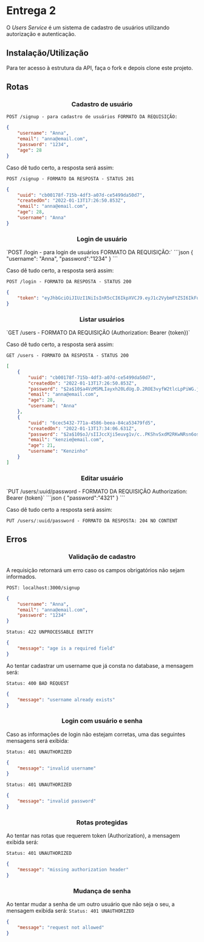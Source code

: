 # Entrega 2
O _Users Service_ é um sistema de cadastro de usuários utilizando autorização e autenticação.

## Instalação/Utilização
Para ter acesso à estrutura da API, faça o fork e depois clone este projeto.

## Rotas
<h3 align='center'> Cadastro de usuário</h3>

`POST /signup - para cadastro de usuários FORMATO DA REQUISIÇÃO:`

```json
{
    "username": "Anna",
    "email": "anna@email.com",
    "password": "1234",
    "age": 28
}
```

Caso dê tudo certo, a resposta será assim:

`POST /signup - FORMATO DA RESPOSTA - STATUS 201`
```json
{
	"uuid": "cb00178f-715b-4df3-a07d-ce5499da50d7",
	"createdOn": "2022-01-13T17:26:50.853Z",
	"email": "anna@email.com",
	"age": 28,
	"username": "Anna"
}
```

<h3 align='center'> Login de usuário</h3>
`POST /login - para login de usuários FORMATO DA REQUISIÇÃO:`
```json
{
    "username": "Anna",
    "password":"1234"
}
```

Caso dê tudo certo, a resposta será assim:

`POST /login - FORMATO DA RESPOSTA - STATUS 200`
```json
{
	"token": "eyJhbGciOiJIUzI1NiIsInR5cCI6IkpXVCJ9.eyJ1c2VybmFtZSI6IkFubmEiLCJ1dWlkIjoiMDU5YzNiMGYtNTczYy00MmFjLTg4MzYtMDc3Njc3MWU0YTViIiwiaWF0IjoxNjQyMDk0MTc5LCJleHAiOjE2NDIwOTc3Nzl9.C7XaJYpL95ar-SgJjrmS8tJhC08R2LvJQp_XxJdixk8"
}
```

<h3 align='center'> Listar usuários</h3>
`GET /users - FORMATO DA REQUISIÇÃO (Authorization: Bearer {token})`

Caso dê tudo certo, a resposta será assim:

`GET /users - FORMATO DA RESPOSTA - STATUS 200`
```json
[
	{
		"uuid": "cb00178f-715b-4df3-a07d-ce5499da50d7",
		"createdOn": "2022-01-13T17:26:50.853Z",
		"password": "$2a$10$a4VzMSMLIayxh20LdUg.D.2ROE3vyfW2tlcLpPiWG.jjv1LF7oAcm",
		"email": "anna@email.com",
		"age": 28,
		"username": "Anna"
	},
	{
		"uuid": "6cec5432-771a-4586-beea-84ca53479fd5",
		"createdOn": "2022-01-13T17:34:06.631Z",
		"password": "$2a$10$oJ/sIIJccXji5euvg1v/c..PKShvSxdM2RKwNRsn6osTBrXM9ic.y",
		"email": "kenzie@email.com",
		"age": 21,
		"username": "Kenzinho"
	}
]
```

<h3 align='center'> Editar usuário</h3>
`PUT /users/:uuid/password -  FORMATO DA REQUISIÇÃO Authorization: Bearer {token}`
```json
{
"password":"4321"
}
```

Caso dê tudo certo a resposta será assim:

`PUT /users/:uuid/password - FORMATO DA RESPOSTA: 204 NO CONTENT`


## Erros 
<h3 align='center'>Validação de cadastro</h3>

A requisição retornará um erro caso os campos obrigatórios não sejam informados. 

`POST: localhost:3000/signup`
```json
{
    "username": "Anna",
    "email": "anna@email.com",
    "password": "1234"
}
```

`Status: 422 UNPROCESSABLE ENTITY`
```json
{
    "message": "age is a required field"
}
```

Ao tentar cadastrar um username que já consta no database, a mensagem será:

`Status: 400 BAD REQUEST`
```json
{
    "message": "username already exists"
}
```

<h3 align='center'>Login com usuário e senha</h3>

Caso as informações de login não estejam corretas, uma das seguintes mensagens será exibida:

`Status: 401 UNAUTHORIZED`
```json
{
    "message": "invalid username"
}
```

`Status: 401 UNAUTHORIZED`
```json
{
    "message": "invalid password"
}
```

<h3 align='center'>Rotas protegidas</h3>

Ao tentar nas rotas que requerem token (Authorization), a mensagem exibida será:

`Status: 401 UNAUTHORIZED`
```json
{
	"message": "missing authorization header"
}
```

<h3 align='center'>Mudança de senha</h3>

Ao tentar mudar a senha de um outro usuário que não seja o seu, a mensagem exibida será:
`Status: 401 UNAUTHORIZED`
```json
{
	"message": "request not allowed"
}
```


